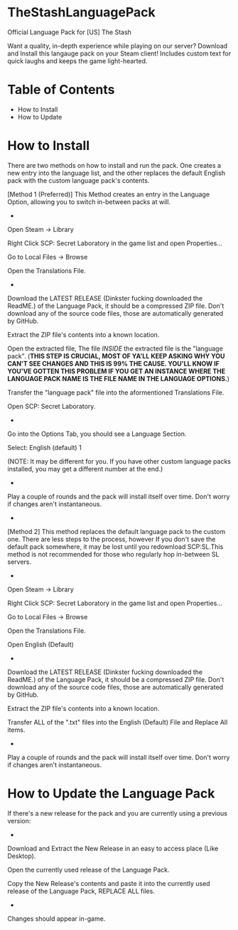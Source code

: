 # TheStashLanguagePack
Official Language Pack for [US] The Stash

Want a quality, in-depth experience while playing on our server? Download and Install this langauge pack on your Steam client!
Includes custom text for quick laughs and keeps the game light-hearted.

# Table of Contents
- How to Install
- How to Update

# How to Install

There are two methods on how to install and run the pack. One creates a new entry into the language list, and the other replaces the default English pack with the custom language pack's contents.


[Method 1 (Preferred)]
This Method creates an entry in the Language Option, allowing you to switch in-between packs at will.

-

Open Steam -> Library

Right Click SCP: Secret Laboratory in the game list and open Properties...

Go to Local Files -> Browse

Open the Translations File.

-

Download the LATEST RELEASE (Dinkster fucking downloaded the ReadME.) of the Language Pack, it should be a compressed ZIP file. Don't download any of the source code files, those are automatically generated by GitHub.

Extract the ZIP file's contents into a known location.

Open the extracted file, The file _INSIDE_ the extracted file is the "language pack".
(**THIS STEP IS CRUCIAL, MOST OF YA'LL KEEP ASKING WHY YOU CAN'T SEE CHANGES AND THIS IS 99% THE CAUSE. YOU'LL KNOW IF YOU'VE GOTTEN THIS PROBLEM IF YOU GET AN INSTANCE WHERE THE LANGUAGE PACK NAME IS THE FILE NAME IN THE LANGUAGE OPTIONS.**)

Transfer the "language pack" file into the aformentioned Translations File.

Open SCP: Secret Laboratory.

-


Go into the Options Tab, you should see a Language Section.

Select: English (default) 1

(NOTE: It may be different for you. If you have other custom language packs installed, you may get a different number at the end.)

-

Play a couple of rounds and the pack will install itself over time.
Don't worry if changes aren't instantaneous.

-

[Method 2] This method replaces the default language pack to the custom one. There are less steps to the process, however If you don't save the default pack somewhere, it may be lost until you redownload SCP:SL.This method is not recommended for those who regularly hop in-between SL servers.

-

Open Steam -> Library

Right Click SCP: Secret Laboratory in the game list and open Properties...

Go to Local Files -> Browse

Open the Translations File.

Open English (Default)

-

Download the LATEST RELEASE (Dinkster fucking downloaded the ReadME.) of the Language Pack, it should be a compressed ZIP file. Don't download any of the source code files, those are automatically generated by GitHub.

Extract the ZIP file's contents into a known location.

Transfer ALL of the ".txt" files into the English (Default) File and Replace All items.

-

Play a couple of rounds and the pack will install itself over time.
Don't worry if changes aren't instantaneous.

# How to Update the Language Pack

If there's a new release for the pack and you are currently using a previous version:

-

Download and Extract the New Release in an easy to access place (Like Desktop).

Open the currently used release of the Language Pack.

Copy the New Release's contents and paste it into the currently used release of the Language Pack, REPLACE ALL files.

-


Changes should appear in-game.
